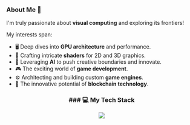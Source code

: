 ### About Me 👋

I'm truly passionate about **visual computing** and exploring its frontiers!

My interests span:
* 🖥️ Deep dives into **GPU architecture** and performance.
* 🎨 Crafting intricate **shaders** for 2D and 3D graphics.
* 🧠 Leveraging **AI** to push creative boundaries and innovate.
* 🎮 The exciting world of **game development**.
* ⚙️ Architecting and building custom **game engines**.
* 🔗 The innovative potential of **blockchain technology**.

<h3 align="center">
  ### 💻 My Tech Stack
</h3>

<p align="center">
  <a href="https://skillicons.dev">
    <img src="https://skillicons.dev/icons?i=c,cpp,cs,rust,python,go,js,ts,react,vue,nextjs,threejs,html,css,unity,figma,ae,blender,matlab,pytorch,docker,kubernetes&perline=11" />
  </a>
</p>
